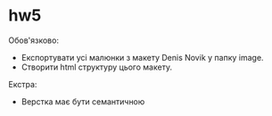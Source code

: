 # hw5

Обов'язково:

- Експортувати усі малюнки з макету Denis Novik у папку image.
- Створити html структуру цього макету.

Екстра:

- Верстка має бути семантичною
